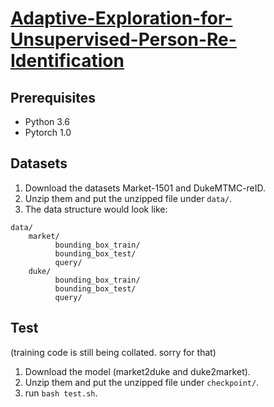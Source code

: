 # [Adaptive-Exploration-for-Unsupervised-Person-Re-Identification](https://arxiv.org/pdf/1907.04194.pdf)



## Prerequisites
* Python 3.6
* Pytorch 1.0
## Datasets
1. Download the datasets Market-1501 and DukeMTMC-reID.
2. Unzip them and put the unzipped file under ```data/```.
3. The data structure would look like:
```
data/
    market/
          bounding_box_train/
          bounding_box_test/
          query/
    duke/
          bounding_box_train/
          bounding_box_test/
          query/
```
## Test
(training code is still being collated. sorry for that)
1. Download the model (market2duke and duke2market).
2. Unzip them and put the unzipped file under ```checkpoint/```.
3. run ```bash test.sh```.
